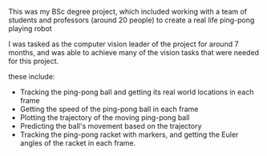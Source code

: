 This was my BSc degree project, which included working with a team of students and professors (around 20 people) to create a real life ping-pong playing robot

I was tasked as the computer vision leader of the project for around 7 months, and was able to achieve many of the vision tasks that were needed for this project.

these include: 
- Tracking the ping-pong ball and getting its real world locations in each frame 
- Getting the speed of the ping-pong ball in each frame
- Plotting the trajectory of the moving ping-pong ball 
- Predicting the ball's movement based on the trajectory 
- Tracking the ping-pong racket with markers, and getting the Euler angles of the racket in each frame. 
